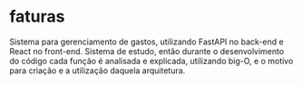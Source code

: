 # faturas
Sistema para gerenciamento de gastos, utilizando FastAPI no back-end e React no front-end. Sistema de estudo, então durante o desenvolvimento do código cada função é analisada e explicada, utilizando big-O, e o motivo para criação e a utilização daquela arquitetura.
